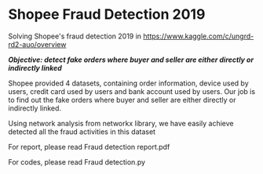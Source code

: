 # Shopee Fraud Detection 2019
Solving Shopee's fraud detection 2019 in https://www.kaggle.com/c/ungrd-rd2-auo/overview

***Objective: detect fake orders where buyer and seller are either directly or indirectly linked***

Shopee provided 4 datasets, containing order information, device used by users, credit card used by users and bank account used by users. Our job is to find out the fake orders where buyer and seller are either directly or indirectly linked.

Using network analysis from networkx library, we have easily achieve detected all the fraud activities in this dataset

For report, please read Fraud detection report.pdf

For codes, please read Fraud detection.py
